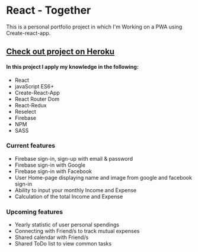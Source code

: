 <h1>React - Together </h1>

<p>This is a personal portfolio project in which I'm Working on a PWA using Create-react-app.</p>

<a href="https://together-live.herokuapp.com/"  target="blank"><h2>Check out project on Heroku</h2></a>

<h4>In this project I apply my knowledge in the following:</h4>

<ul>
<li>React</li>
<li>javaScript ES6+</li>
<li>Create-React-App</li>
<li>React Router Dom</li>
<li>React-Redux</li>
<li>Reselect</li>
<li>Firebase</li>
<li>NPM</li>
<li>SASS</li>
</ul>

<h3>Current features</h3>

<ul>
<li>Firebase sign-in, sign-up with email & password</li>
<li>Firebase sign-in with Google</li>
<li>Firebase sign-in with Facebook</li>
<li>User Home-page displaying name and image from google and facebook sign-in </li>
<li>Ability to input your monthly Income and Expense</li>
<li>Calculation of the total Income and Expense</li>
</ul>

<h3>Upcoming features</h3>

<ul>
<li>Yearly statistic of user personal spendings</li>
<li>Connecting with Friend/s to track mutual expenses</li>
<li>Shared calendar with Friend/s </li>
<li>Shared ToDo list to view common tasks</li>
</ul>

